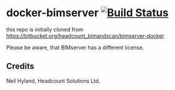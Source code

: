 # docker-bimserver [![Build Status](https://travis-ci.org/muenchhausen/docker-bimserver.svg?branch=master)](https://travis-ci.org/muenchhausen/docker-bimserver)

this repo is initially cloned from https://bitbucket.org/headcount_bimandscan/bimserver-docker.

Please be aware, that BIMserver has a different license.

## Credits

Neil Hyland, Headcount Solutions Ltd.

